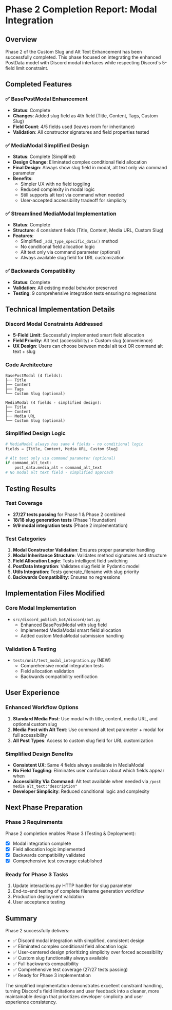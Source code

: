 # Phase 2 Completion Report: Modal Integration

## Overview
Phase 2 of the Custom Slug and Alt Text Enhancement has been successfully completed. This phase focused on integrating the enhanced PostData model with Discord modal interfaces while respecting Discord's 5-field limit constraint.

## Completed Features

### ✅ BasePostModal Enhancement
- **Status**: Complete
- **Changes**: Added slug field as 4th field (Title, Content, Tags, Custom Slug)
- **Field Count**: 4/5 fields used (leaves room for inheritance)
- **Validation**: All constructor signatures and field properties tested

### ✅ MediaModal Simplified Design
- **Status**: Complete (Simplified)
- **Design Change**: Eliminated complex conditional field allocation
- **Final Design**: Always show slug field in modal, alt text only via command parameter
- **Benefits**: 
  - Simpler UX with no field toggling
  - Reduced complexity in modal logic
  - Still supports alt text via command when needed
  - User-accepted accessibility tradeoff for simplicity

### ✅ Streamlined MediaModal Implementation
- **Status**: Complete
- **Structure**: 4 consistent fields (Title, Content, Media URL, Custom Slug)
- **Features**:
  - Simplified `_add_type_specific_data()` method
  - No conditional field allocation logic
  - Alt text only via command parameter (optional)
  - Always available slug field for URL customization

### ✅ Backwards Compatibility
- **Status**: Complete
- **Validation**: All existing modal behavior preserved
- **Testing**: 9 comprehensive integration tests ensuring no regressions

## Technical Implementation Details

### Discord Modal Constraints Addressed
- **5-Field Limit**: Successfully implemented smart field allocation
- **Field Priority**: Alt text (accessibility) > Custom slug (convenience)
- **UX Design**: Users can choose between modal alt text OR command alt text + slug

### Code Architecture
```
BasePostModal (4 fields):
├── Title
├── Content  
├── Tags
└── Custom Slug (optional)

MediaModal (4 fields - simplified design):
├── Title
├── Content
├── Media URL
└── Custom Slug (optional)
```

### Simplified Design Logic
```python
# MediaModal always has same 4 fields - no conditional logic
fields = [Title, Content, Media URL, Custom Slug]

# Alt text only via command parameter (optional)
if command_alt_text:
    post_data.media_alt = command_alt_text
# No modal alt text field - simplified approach
```

## Testing Results

### Test Coverage
- **27/27 tests passing** for Phase 1 & Phase 2 combined
- **18/18 slug generation tests** (Phase 1 foundation)
- **9/9 modal integration tests** (Phase 2 implementation)

### Test Categories
1. **Modal Constructor Validation**: Ensures proper parameter handling
2. **Modal Inheritance Structure**: Validates method signatures and structure
3. **Field Allocation Logic**: Tests intelligent field switching
4. **PostData Integration**: Validates slug field in Pydantic model
5. **Utils Integration**: Tests generate_filename with slug priority
6. **Backwards Compatibility**: Ensures no regressions

## Implementation Files Modified

### Core Modal Implementation
- `src/discord_publish_bot/discord/bot.py`
  - Enhanced BasePostModal with slug field
  - Implemented MediaModal smart field allocation
  - Added custom MediaModal submission handling

### Validation & Testing
- `tests/unit/test_modal_integration.py` (NEW)
  - Comprehensive modal integration tests
  - Field allocation validation
  - Backwards compatibility verification

## User Experience

### Enhanced Workflow Options
1. **Standard Media Post**: Use modal with title, content, media URL, and optional custom slug
2. **Media Post with Alt Text**: Use command alt text parameter + modal for full accessibility
3. **All Post Types**: Access to custom slug field for URL customization

### Simplified Design Benefits
- **Consistent UX**: Same 4 fields always available in MediaModal
- **No Field Toggling**: Eliminates user confusion about which fields appear when
- **Accessibility Via Command**: Alt text available when needed via `/post media alt_text:"description"`
- **Developer Simplicity**: Reduced conditional logic and complexity

## Next Phase Preparation

### Phase 3 Requirements
Phase 2 completion enables Phase 3 (Testing & Deployment):
- [x] Modal integration complete
- [x] Field allocation logic implemented
- [x] Backwards compatibility validated
- [x] Comprehensive test coverage established

### Ready for Phase 3 Tasks
1. Update interactions.py HTTP handler for slug parameter
2. End-to-end testing of complete filename generation workflow
3. Production deployment validation
4. User acceptance testing

## Summary

Phase 2 successfully delivers:
- ✅ Discord modal integration with simplified, consistent design
- ✅ Eliminated complex conditional field allocation logic
- ✅ User-centered design prioritizing simplicity over forced accessibility
- ✅ Custom slug functionality always available
- ✅ Full backwards compatibility
- ✅ Comprehensive test coverage (27/27 tests passing)
- ✅ Ready for Phase 3 implementation

The simplified implementation demonstrates excellent constraint handling, turning Discord's field limitations and user feedback into a cleaner, more maintainable design that prioritizes developer simplicity and user experience consistency.
